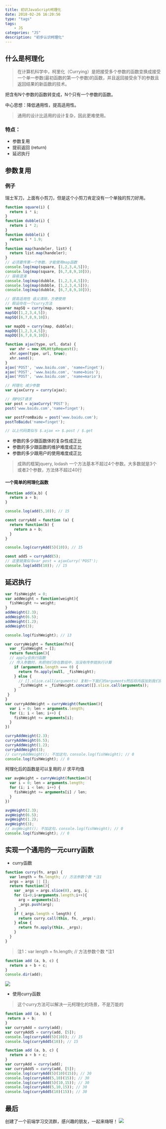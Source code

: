 ```yaml
---
title: 初识JavaScript柯理化
date: 2018-02-26 16:20:56
type: "tags"
tags:
	- JS
categories: "JS"
description: "初步认识柯理化"
---
```

## 什么是柯理化
>在计算机科学中，柯里化（Currying）是把接受多个参数的函数变换成接受一个单一参数(最初函数的第一个参数)的函数，并且返回接受余下的参数且返回结果的新函数的技术。

把含有N个参数的函数转变成，N个只有一个参数的函数。

中心思想：降低通用性，提高适用性。

>通用的设计比适用的设计复杂，因此更难使用。

### 特点：
- 参数复用
- 提前返回 (return)
- 延迟执行

## 参数复用

### 例子
瑞士军刀，上面有小剪刀，但是这个小剪刀肯定没有一个单独的剪刀好用。

```javascript
function square(i) {
  return i * i;
}
function dubble(i) {
  return i * 2;
}
function dobble(i) {
  return i * 1.9;
}
function map(handeler, list) {
  return list.map(handeler);
}
// 必须要传第一个参数，才能使用map函数
console.log(map(square, [1,2,3,4,5]));
console.log(map(square, [6,7,8,9,10]));
// 容易混淆
console.log(map(dubble, [1,2,3,4,5]));
console.log(map(dobble, [1,2,3,4,5]));
console.log(map(dubble, [6,7,8,9,10]));
```
```javascript
// 提高适用性 语义清除，方便使用
// 假设存在一个curry方法
var mapSQ = curry(map, square);
mapSQ([1,2,3,4,5]);
mapSQ([6,7,8,9,10]);

var mapDQ = curry(map, dubble);
mapDQ([1,2,3,4,5]);
mapDQ([6,7,8,9,10]);
```

```javascript
function ajax(type, url, data) {
  var xhr = new XMLHttpRequest();
  xhr.open(type, url, true);
  xhr.send();
}
ajax('POST', 'www.baidu.com', 'name=finget');
ajax('POST', 'www.baidu.com', 'name=bios');
ajax('POST', 'www.baidu.com', 'name=mario');

// 柯理化 减少参数
var ajaxCurry = curry(ajax);

// 用POST请求
var post = ajaxCurry('POST');
post('www.baidu.com','name=finget');

var postFromBaidu = post('www.baidu.com');
postToBaidu('name=finget');

// 以上代码类似与 $.ajax => $.post / $.get
```
- 参数的多少跟函数体的复杂性成正比
- 参数的多少跟函数的维护难度成正比
- 参数的多少跟用户的使用难度成正比

>成熟的框架jquery, lodash 一个方法基本不超过4个参数。大多数就是3个或者2个参数，方法体不超过40行

#### 一个简单的柯理化函数
```javascript
function add(a,b) {
  return a + b;
}

console.log(add(5,10)); // 15

const curryAdd = function (a) {
  return function(b) {
    return a + b;
  }
}

console.log(curryAdd(5)(10)); // 15
```

```javascript
const add5 = curryAdd(5);
// 这里就类似与var post = ajaxCurry('POST');
console.log(add5(10)); // 15
```

## 延迟执行

```javascript
var fishWeight = 0;
var addWeight = function(weight){
  fishWeight += weight;
}
addWeight(2.3);
addWeight(6.5);
addWeight(1.2);
addWeight(3);

console.log(fishWeight); // 13
```
```javascript
var curryWeight = function(fn){
  var _fishWeight = [];
  return function(){
  // apply会执行函数
  // 传入参数时，先把他们存在数组中，当没有传参就执行计算
	if (arguments.length === 0) {
	  return fn.apply(null, _fishWeight);
	} else {
	  // [].slice.call(arguments) 复制一下我们的arguments然后将内容加到我们的_fishWeight中
	  _fishWeight = _fishWeight.concat([].slice.call(arguments));
	}
 }
}
var curryAddWeight = curryWeight(function(){
  var i = 0; len = arguments.length;
  for (i; i < len; i++) {
    fishWeight += arguments[i];
  }
})
```
```javascript
curryAddWeight(2.3);
curryAddWeight(6.5);
curryAddWeight(1.2);
curryAddWeight(3);
// curryAddWeight(); 不加这句，console.log(fishWeight); // 0
console.log(fishWeight); // 0
```
柯理化后的函数是可以复用的
// 求平均值
```javascript
var avgWeight = curryWeight(function(){
  var i = 0; len = arguments.length;
  for (i; i < len; i++) {
    fishWeight += arguments[i] / len;
  }
})
```
```javascript
avgWeight(2.3);
avgWeight(6.5);
avgWeight(1.2);
avgWeight(3);
// avgWeight(); 不加这句，console.log(fishWeight); // 0
console.log(fishWeight); // 0
```

## 实现一个通用的一元curry函数
- curry函数

```javascript
function curry(fn, args) {
  var length = fn.length; // 方法参数个数 *注1
  args = args || [];
  return function(){
    var _args = args.slice(0), arg, i;
    for (i=0;i<arguments.length;i++){
	  arg = arguments[i];
	  _args.push(arg);
	}
	if (_args.length < length) {
	  return curry.call(this, fn, _args);
	} else {
	  return fn.apply(this, _args);
	}
  }
}
```
> 注1：var length = fn.length; // 方法参数个数 *注1
```javascript
function add (a, b, c) {
  return a + b + c;
}
console.dir(add);
```
![](https://i.imgur.com/c1ZhiPE.png)

- 使用curry函数

>这个curry方法可以解决一元柯理化的场景，不是万能的


```javascript
function add (a, b) {
 return a + b;
}
var curryAdd = curry(add);
var curryAdd5 = curry(add, [5]);
console.log(curryAdd(5)(10)); // 15
console.log(curryAdd5(10)); // 15
```

```javascript
function add (a, b, c) {
  return a + b + c;
}
var curryAdd = curry(add);
var curryAdd5 = curry(add, [5]);
console.log(curryAdd(5)(10)(15)); // 30
console.log(curryAdd(5,10)(15)); // 30
console.log(curryAdd(5)(10,15)); // 30
console.log(curryAdd(5,10,15));	// 30
console.log(curryAdd5(10)(15));	// 30
```
## 最后

创建了一个前端学习交流群，感兴趣的朋友，一起来嗨呀！
![](<https://image-static.segmentfault.com/207/665/2076650181-5bfe3d1a48e89_articlex>)